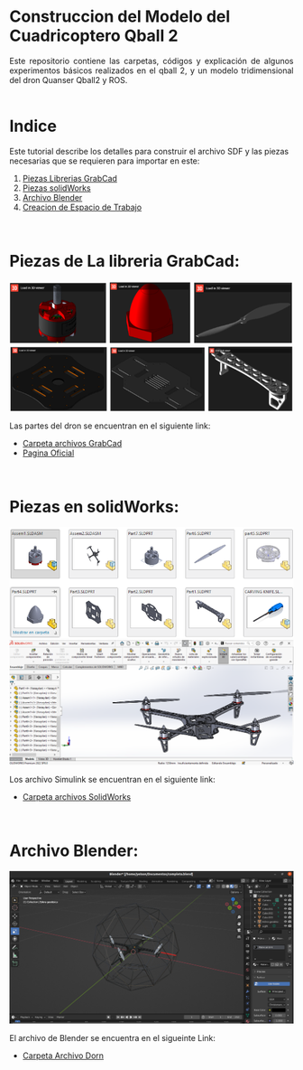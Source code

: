 # Construccion del Modelo del Cuadricoptero Qball 2

<div style="text-align: justify">
Este repositorio contiene las carpetas, códigos y explicación de algunos experimentos básicos realizados en el qball 2, y un modelo tridimensional del dron Quanser Qball2 y ROS.
</div>  
<br> 


# Indice
Este tutorial describe los detalles para construir el archivo SDF y las piezas necesarias que se requieren para importar en este:

1. [Piezas Librerias GrabCad](#piezas-de-la-libreria-grabcad)
2. [Piezas solidWorks](#piezas-solidworks)
2. [Archivo Blender](#archivo-blender)
3. [Creacion de Espacio de Trabajo](#creacion-de-espacio-de-trabajo)

<br> 
<div id='piezas-de-la-libreria-grabcad'/>

# Piezas de La libreria GrabCad:

![](https://github.com/CarlosAlfredoMarin/Experimentos_con_QBall_y_ROS/blob/main/Archivos_Modelo_3D/Imagenes/libreria1.png)
![](https://github.com/CarlosAlfredoMarin/Experimentos_con_QBall_y_ROS/blob/main/Archivos_Modelo_3D/Imagenes/libreria2.png)

Las partes del dron se encuentran en el siguiente link: 
* [Carpeta archivos GrabCad](https://github.com/CarlosAlfredoMarin/Experimentos_con_QBall_y_ROS/tree/main/Archivos_Modelo_3D/Archivos_GrabCad)
* [Pagina Oficial](https://grabcad.com/library)

<br> 
<div id='piezas-solidworks'/>

# Piezas en solidWorks:

![](https://github.com/CarlosAlfredoMarin/Experimentos_con_QBall_y_ROS/blob/main/Archivos_Modelo_3D/Imagenes/Partes_Solidwork.png)
![](https://github.com/CarlosAlfredoMarin/Experimentos_con_QBall_y_ROS/blob/main/Archivos_Modelo_3D/Imagenes/Base_Completa.png)

Los archivo Simulink se encuentran en el siguiente link: 

* [Carpeta archivos SolidWorks](https://github.com/CarlosAlfredoMarin/Experimentos_con_QBall_y_ROS/tree/main/Archivos_Modelo_3D/Archivos_Solidwork)

<br> 
<div id='archivo-blender'/>

# Archivo Blender:

![](https://github.com/CarlosAlfredoMarin/Experimentos_con_QBall_y_ROS/blob/main/Archivos_Modelo_3D/Imagenes/Dron_Blender.png)


El archivo de Blender se encuentra en el sigueinte Link: 

* [Carpeta Archivo Dorn](https://github.com/CarlosAlfredoMarin/Experimentos_con_QBall_y_ROS/tree/main/Archivos_Modelo_3D/Archivos_Blender)











